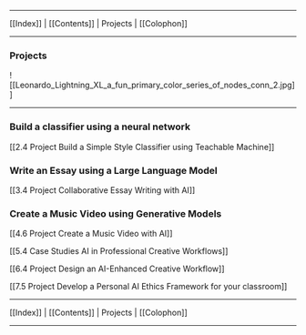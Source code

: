 
---
 [[Index]] | [[Contents]] | Projects | [[Colophon]] 
 
---
### Projects 

![[Leonardo_Lightning_XL_a_fun_primary_color_series_of_nodes_conn_2.jpg]]

---
### Build a classifier using a neural network
[[2.4 Project Build a Simple Style Classifier using Teachable Machine]]

### Write an Essay using a Large Language Model
[[3.4 Project Collaborative Essay Writing with AI]]

### Create a Music Video using Generative Models
[[4.6 Project Create a Music Video with AI]]


[[5.4 Case Studies AI in Professional Creative Workflows]]

[[6.4 Project Design an AI-Enhanced Creative Workflow]]

[[7.5 Project Develop a Personal AI Ethics Framework for your classroom]]


---
 [[Index]] | [[Contents]] | Projects | [[Colophon]] 
 
---
